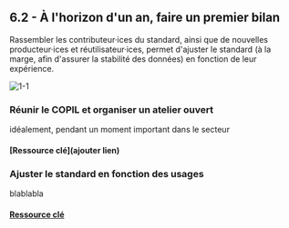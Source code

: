## 6.2 - À l'horizon d'un an, faire un premier bilan 

Rassembler les contributeur·ices du standard, ainsi que de nouvelles producteur·ices et réutilisateur·ices, permet d'ajuster le standard (à la marge, afin d'assurer la stabilité des données) en fonction de leur expérience. 

![1-1](/images/algo/1-1.png)

### Réunir le COPIL et organiser un atelier ouvert 

idéalement, pendant un moment important dans le secteur 

#### [Ressource clé](ajouter lien)

### Ajuster le standard en fonction des usages      

blablabla 

#### [Ressource clé](https://transport.data.gouv.fr/stats)
